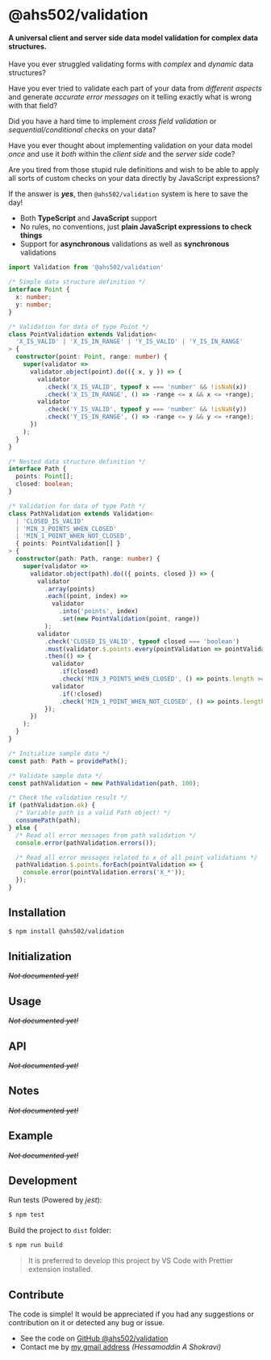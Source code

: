 
# @ahs502/validation

#### A universal client and server side data model validation for complex data structures.

Have you ever struggled validating forms with *complex* and *dynamic* data structures?

Have you ever tried to validate each part of your data from *different aspects* and generate *accurate error messages* on it telling exactly what is wrong with that field?

Did you have a hard time to implement *cross field validation* or *sequential/conditional checks* on your data?

Have you ever thought about implementing validation on your data model *once* and use it *both* within the *client side* and the *server side* code?

Are you tired from those stupid rule definitions and wish to be able to apply all sorts of custom checks on your data directly by JavaScript expressions?

If the answer is ***yes***, then `@ahs502/validation` system is here to save the day!

+ Both **TypeScript** and **JavaScript** support
+ No rules, no conventions, just **plain JavaScript expressions to check things**
+ Support for **asynchronous** validations as well as **synchronous** validations

```typescript
import Validation from '@ahs502/validation'

/* Simple data structure definition */
interface Point {
  x: number;
  y: number;
}

/* Validation for data of type Point */
class PointValidation extends Validation<
  'X_IS_VALID' | 'X_IS_IN_RANGE' | 'Y_IS_VALID' | 'Y_IS_IN_RANGE'
> {
  constructor(point: Point, range: number) {
    super(validator =>
      validator.object(point).do(({ x, y }) => {
        validator
          .check('X_IS_VALID', typeof x === 'number' && !isNaN(x))
          .check('X_IS_IN_RANGE', () => -range <= x && x <= +range);
        validator
          .check('Y_IS_VALID', typeof y === 'number' && !isNaN(y))
          .check('Y_IS_IN_RANGE', () => -range <= y && y <= +range);
      })
    );
  }
}

/* Nested data structure definition */
interface Path {
  points: Point[];
  closed: boolean;
}

/* Validation for data of type Path */
class PathValidation extends Validation<
  | 'CLOSED_IS_VALID'
  | 'MIN_3_POINTS_WHEN_CLOSED'
  | 'MIN_1_POINT_WHEN_NOT_CLOSED',
  { points: PointValidation[] }
> {
  constructor(path: Path, range: number) {
    super(validator =>
      validator.object(path).do(({ points, closed }) => {
        validator
          .array(points)
          .each((point, index) =>
            validator
              .into('points', index)
              .set(new PointValidation(point, range))
          );
        validator
          .check('CLOSED_IS_VALID', typeof closed === 'boolean')
          .must(validator.$.points.every(pointValidation => pointValidation.ok))
          .then(() => {
            validator
              .if(closed)
              .check('MIN_3_POINTS_WHEN_CLOSED', () => points.length >= 3);
            validator
              .if(!closed)
              .check('MIN_1_POINT_WHEN_NOT_CLOSED', () => points.length >= 1);
          });
      })
    );
  }
}

/* Initialize sample data */
const path: Path = providePath();

/* Validate sample data */
const pathValidation = new PathValidation(path, 100);

/* Check the validation result */
if (pathValidation.ok) {
  /* Variable path is a valid Path object! */
  consumePath(path);
} else {
  /* Read all error messages from path validation */
  console.error(pathValidation.errors());

  /* Read all error messages related to x of all point validations */
  pathValidation.$.points.forEach(pointValidation => {
    console.error(pointValidation.errors('X_*'));
  });
}
```

## Installation

```sh
$ npm install @ahs502/validation
```

## Initialization

*~~Not documented yet!~~*

## Usage

*~~Not documented yet!~~*

## API

*~~Not documented yet!~~*

## Notes

*~~Not documented yet!~~*

## Example

*~~Not documented yet!~~*

## Development

Run tests (Powered by *jest*):

```sh
$ npm test
```

Build the project to `dist` folder:

```sh
$ npm run build
```

> It is preferred to develop this project by VS Code with Prettier extension installed. 

## Contribute

The code is simple! It would be appreciated if you had any suggestions or contribution on it or detected any bug or issue.

+ See the code on [GitHub @ahs502/validation](https://github.com/ahs502/validation)
+ Contact me by [my gmail address](ahs502@gmail.com)  *(Hessamoddin A Shokravi)*
